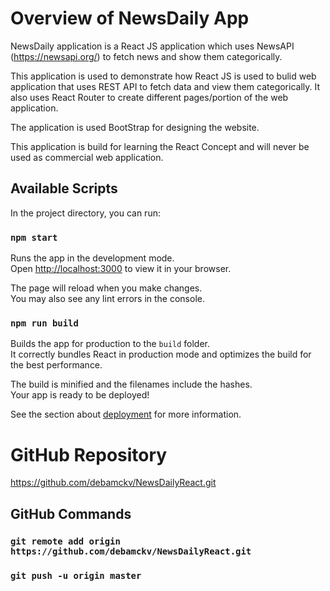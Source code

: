 # Overview of NewsDaily App

NewsDaily application is a React JS application which uses NewsAPI (https://newsapi.org/) to fetch news and show them categorically. 

This application is used to demonstrate how React JS is used to bulid web application that uses REST API to fetch data and view them categorically. It also uses React Router to create different pages/portion of the web application.

The application is used BootStrap for designing the website.

This application is build for learning the React Concept and will never be used as commercial web application.

## Available Scripts

In the project directory, you can run:

### `npm start`

Runs the app in the development mode.\
Open [http://localhost:3000](http://localhost:3000) to view it in your browser.

The page will reload when you make changes.\
You may also see any lint errors in the console.

### `npm run build`

Builds the app for production to the `build` folder.\
It correctly bundles React in production mode and optimizes the build for the best performance.

The build is minified and the filenames include the hashes.\
Your app is ready to be deployed!

See the section about [deployment](https://facebook.github.io/create-react-app/docs/deployment) for more information.

# GitHub Repository

https://github.com/debamckv/NewsDailyReact.git

## GitHub Commands

### `git remote add origin https://github.com/debamckv/NewsDailyReact.git`
### `git push -u origin master`

